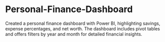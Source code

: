# Personal-Finance-Dashboard
Created a personal finance dashboard with Power BI, highlighting savings, expense percentages, and net worth. The
dashboard includes pivot tables and offers filters by year and month for detailed financial insights.
